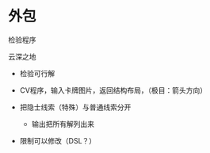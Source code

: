 # 外包

检验程序

云深之地

- 检验可行解
- CV程序，输入卡牌图片，返回结构布局，（极目：箭头方向）



- 把隐士线索（特殊）与普通线索分开
  - 输出把所有解列出来
- 限制可以修改（DSL？）